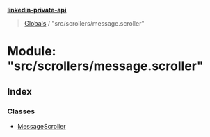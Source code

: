 **[linkedin-private-api](../README.md)**

> [Globals](../globals.md) / "src/scrollers/message.scroller"

# Module: "src/scrollers/message.scroller"

## Index

### Classes

* [MessageScroller](../classes/_src_scrollers_message_scroller_.messagescroller.md)

